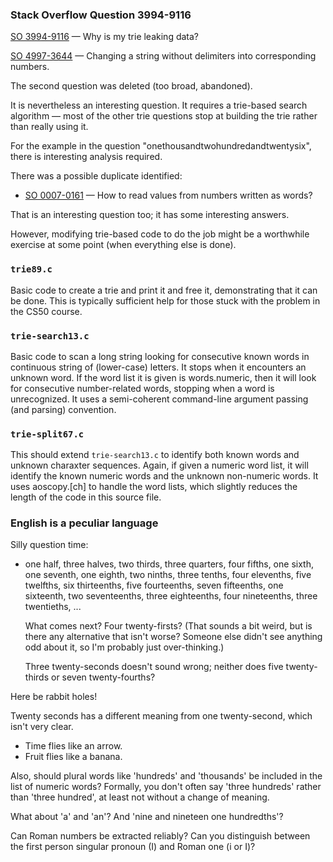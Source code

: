 ### Stack Overflow Question 3994-9116

[SO 3994-9116](https://stackoverflow.com/q/39949116) &mdash;
Why is my trie leaking data?

[SO 4997-3644](https://stackoverflow.com/q/49973644) &mdash;
Changing a string without delimiters into corresponding numbers.

The second question was deleted (too broad, abandoned).

It is nevertheless an interesting question.
It requires a trie-based search algorithm — most of the other trie
questions stop at building the trie rather than really using it.

For the example in the question "onethousandtwohundredandtwentysix",
there is interesting analysis required.

There was a possible duplicate identified:

* [SO 0007-0161](https://stackoverflow.com/q/70161) &mdash;
How to read values from numbers written as words?

That is an interesting question too; it has some interesting answers.

However, modifying trie-based code to do the job might be a worthwhile
exercise at some point (when everything else is done).

### `trie89.c`

Basic code to create a trie and print it and free it, demonstrating that
it can be done.
This is typically sufficient help for those stuck with the problem in
the CS50 course.

### `trie-search13.c`

Basic code to scan a long string looking for consecutive known words in
continuous string of (lower-case) letters.
It stops when it encounters an unknown word.
If the word list it is given is words.numeric, then it will look for
consecutive number-related words, stopping when a word is unrecognized.
It uses a semi-coherent command-line argument passing (and parsing)
convention.

### `trie-split67.c`

This should extend `trie-search13.c` to identify both known words and
unknown charaxter sequences.
Again, if given a numeric word list, it will identify the known numeric
words and the unknown non-numeric words.
It uses aoscopy.[ch] to handle the word lists, which slightly reduces
the length of the code in this source file.

### English is a peculiar language

Silly question time:

* one half, three halves, two thirds, three quarters, four fifths, one
  sixth, one seventh, one eighth, two ninths, three tenths, four
  elevenths, five twelfths, six thirteenths, five fourteenths, seven
  fifteenths, one sixteenth, two seventeenths, three eighteenths, four
  nineteenths, three twentieths, ...

  What comes next?
  Four twenty-firsts?
  (That sounds a bit weird, but is there any alternative that isn't
  worse?
  Someone else didn't see anything odd about it, so I'm probably just
  over-thinking.)

  Three twenty-seconds doesn't sound wrong; neither does five
  twenty-thirds or seven twenty-fourths?

Here be rabbit holes!

Twenty seconds has a different meaning from one twenty-second, which
isn't very clear.

* Time flies like an arrow.
* Fruit flies like a banana.

Also, should plural words like 'hundreds' and 'thousands' be included in
the list of numeric words?
Formally, you don't often say 'three hundreds' rather than 'three
hundred', at least not without a change of meaning.

What about 'a' and 'an'? And 'nine and nineteen one hundredths'?

Can Roman numbers be extracted reliably?  Can you distinguish between
the first person singular pronoun (I) and Roman one (i or I)?
